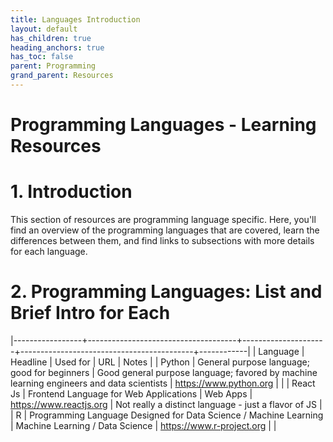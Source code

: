 ```yaml
---
title: Languages Introduction
layout: default
has_children: true
heading_anchors: true
has_toc: false
parent: Programming
grand_parent: Resources
---
```

# Programming Languages - Learning Resources 

# 1. Introduction 

This section of resources are programming language specific. Here, you'll find an overview of the programming languages that are covered, learn the differences between them, and find links to subsections with more details for each language.

# 2. Programming Languages: List and Brief Intro for Each

|-----------------+-------------------------------------+---------------------+-------------------------------------------+------------|
| Language        | Headline                            | Used for            | URL                                       | Notes      |
| Python          | General purpose language; good for beginners | Good general purpose language; favored by machine learning engineers and data scientists | https://www.python.org |             |
| React Js | Frontend Language for Web Applications | Web Apps | https://www.reactjs.org | Not really a distinct language - just a flavor of JS | 
| R | Programming Language Designed for Data Science / Machine Learning | Machine Learning / Data Science | https://www.r-project.org |  | 
